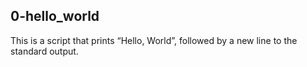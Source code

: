 ## 0-hello_world
This is  a script that prints “Hello, World”, followed by a new line to the standard output.
